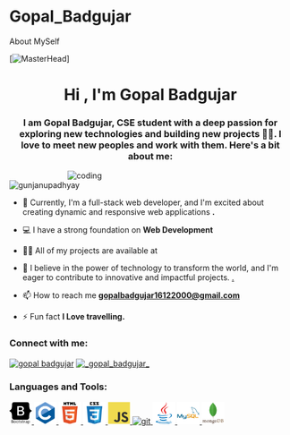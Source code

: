 # Gopal_Badgujar
About MySelf

[![MasterHead](https://user-images.githubusercontent.com/87605149/250366610-0eefb3d1-190e-4d87-88a9-98877b37a9f2.gif)]




<h1 align="center">Hi , I'm Gopal Badgujar</h1>
<h3 align="center">I am Gopal Badgujar, CSE student with a deep passion for exploring new technologies and building new projects 👨‍💻.  I love to meet new peoples and work with them. Here's a bit about me:</h3>

<img align="right" alt="coding" width="400" src="https://user-images.githubusercontent.com/40719899/205479251-ffba5354-583f-491b-a1ef-ce919083e2b1.gif">

<p align="left"> <img src="https://komarev.com/ghpvc/?username=gunjanupadhyay&label=Profile%20views&color=0e75b6&style=flat" alt="gunjanupadhyay" /> </p>

- 🔭 Currently, I'm a full-stack web developer, and I'm excited about creating dynamic and responsive web applications **.**

- 💻 I have a strong foundation on **Web Development**

- 👨‍💻 All of my projects are available at 

- 🌟 I believe in the power of technology to transform the world, and I'm eager to contribute to innovative and impactful projects. [.](.)

- 📫 How to reach me **gopalbadgujar16122000@gmail.com**

- ⚡ Fun fact **I Love travelling.**

<h3 align="left">Connect with me:</h3>
<p align="left">
<a href="https://www.linkedin.com/in/gopal-badgujar-0246b6221" target="blank"><img align="center" src="https://raw.githubusercontent.com/rahuldkjain/github-profile-readme-generator/master/src/images/icons/Social/linked-in-alt.svg" alt="gopal badgujar" height="30" width="40" /></a>
<a href="https://www.instagram.com/_ak_king_0_0_7/" target="blank"><img align="center" src="https://raw.githubusercontent.com/rahuldkjain/github-profile-readme-generator/master/src/images/icons/Social/instagram.svg" alt="_gopal_badgujar_" height="30" width="40" /></a>

</p>

<h3 align="left">Languages and Tools:</h3>
<p align="left"> 
<a href="https://getbootstrap.com" target="_blank" rel="noreferrer"> <img src="https://raw.githubusercontent.com/devicons/devicon/master/icons/bootstrap/bootstrap-plain-wordmark.svg" alt="bootstrap" width="40" height="40"/> </a> 
<a href="https://www.cprogramming.com/" target="_blank" rel="noreferrer"> <img src="https://raw.githubusercontent.com/devicons/devicon/master/icons/c/c-original.svg" alt="c" width="40" height="40"/> </a> 
<a href="https://www.w3.org/html/" target="_blank" rel="noreferrer"> <img src="https://raw.githubusercontent.com/devicons/devicon/master/icons/html5/html5-original-wordmark.svg" alt="html5" width="40" height="40"/> </a> 
<a href="https://www.w3schools.com/css/" target="_blank" rel="noreferrer"> <img src="https://raw.githubusercontent.com/devicons/devicon/master/icons/css3/css3-original-wordmark.svg" alt="css3" width="40" height="40"/> </a> 
<a href="https://developer.mozilla.org/en-US/docs/Web/JavaScript" target="_blank" rel="noreferrer"> <img src="https://raw.githubusercontent.com/devicons/devicon/master/icons/javascript/javascript-original.svg" alt="javascript" width="40" height="40"/> </a> 
<a href="https://git-scm.com/" target="_blank" rel="noreferrer"> <img src="https://www.vectorlogo.zone/logos/git-scm/git-scm-icon.svg" alt="git" width="40" height="40"/> </a> 
<a href="https://www.java.com" target="_blank" rel="noreferrer"> <img src="https://raw.githubusercontent.com/devicons/devicon/master/icons/java/java-original.svg" alt="java" width="40" height="40"/> </a> 
<a href="https://www.mysql.com/" target="_blank" rel="noreferrer"> <img src="https://raw.githubusercontent.com/devicons/devicon/master/icons/mysql/mysql-original-wordmark.svg" alt="mysql" width="40" height="40"/> </a>
<a href="https://www.mongodb.com/" target="_blank" rel="noreferrer"> <img src="https://raw.githubusercontent.com/devicons/devicon/master/icons/mongodb/mongodb-original-wordmark.svg" alt="mongodb" width="40" height="40"/> </a> 
